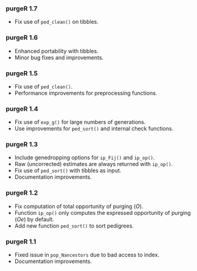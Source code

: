 ### purgeR 1.7

- Fix use of `ped_clean()` on tibbles.

### purgeR 1.6

- Enhanced portability with tibbles.
- Minor bug fixes and improvements.

### purgeR 1.5

- Fix use of `ped_clean()`.
- Performance improvements for preprocessing functions.

### purgeR 1.4

- Fix use of `exp_g()` for large numbers of generations.
- Use improvements for `ped_sort()` and internal check functions.

### purgeR 1.3

- Include genedropping options for `ip_Fij()` and `ip_op()`.
- Raw (uncorrected) estimates are always returned with `ip_op()`.
- Fix use of `ped_sort()` with tibbles as input.
- Documentation improvements.

### purgeR 1.2

- Fix computation of total opportunity of purging (*O*).
- Function `ip_op()` only computes the expressed opportunity of purging (*Oe*) by default.
- Add new function `ped_sort()` to sort pedigrees.

### purgeR 1.1

- Fixed issue in `pop_Nancestors` due to bad access to index.
- Documentation improvements.
